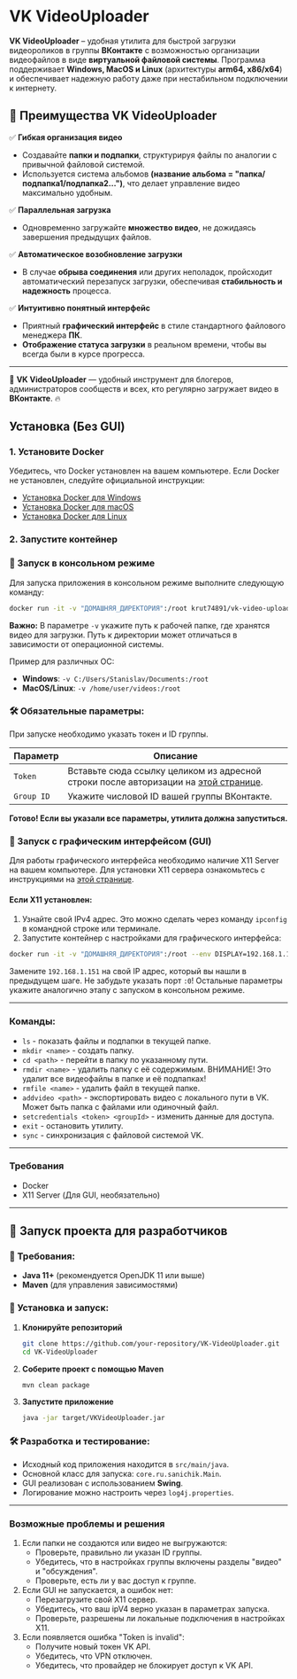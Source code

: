 # VK VideoUploader

**VK VideoUploader** – удобная утилита для быстрой загрузки видеороликов в группы **ВКонтакте** с возможностью организации видеофайлов в виде **виртуальной файловой системы**. Программа поддерживает **Windows, MacOS и Linux** (архитектуры **arm64, x86/x64**) и обеспечивает надежную работу даже при нестабильном подключении к интернету.

## 🔹 Преимущества VK VideoUploader

✅ **Гибкая организация видео**  
- Создавайте **папки и подпапки**, структурируя файлы по аналогии с привычной файловой системой.
- Используется система альбомов **(название альбома = "папка/подпапка1/подпапка2...")**, что делает управление видео максимально удобным.

✅ **Параллельная загрузка**  
- Одновременно загружайте **множество видео**, не дожидаясь завершения предыдущих файлов.

✅ **Автоматическое возобновление загрузки**  
- В случае **обрыва соединения** или других неполадок, пройсходит автоматический перезапуск загрузки, обеспечивая **стабильность и надежность** процесса.

✅ **Интуитивно понятный интерфейс**  
- Приятный **графический интерфейс** в стиле стандартного файлового менеджера **ПК**.
- **Отображение статуса загрузки** в реальном времени, чтобы вы всегда были в курсе прогресса.

---
🎥 **VK VideoUploader** — удобный инструмент для блогеров, администраторов сообществ и всех, кто регулярно загружает видео в **ВКонтакте**. 🔥


## Установка (Без GUI)
### 1. Установите Docker
Убедитесь, что Docker установлен на вашем компьютере. Если Docker не установлен, следуйте официальной инструкции:
- [Установка Docker для Windows](https://docs.docker.com/desktop/windows/install/)
- [Установка Docker для macOS](https://docs.docker.com/desktop/mac/install/)
- [Установка Docker для Linux](https://docs.docker.com/engine/install/)

### 2. Запустите контейнер
### 🔧 Запуск в консольном режиме

Для запуска приложения в консольном режиме выполните следующую команду:


```bash
docker run -it -v "ДОМАШНЯЯ_ДИРЕКТОРИЯ":/root krut74891/vk-video-uploader:latest
```
**Важно:** В параметре `-v` укажите путь к рабочей папке, где хранятся видео для загрузки. Путь к директории может отличаться в зависимости от операционной системы.

Пример для различных ОС:
- **Windows**: `-v C:/Users/Stanislav/Documents:/root`
- **MacOS/Linux**: `-v /home/user/videos:/root`
### 🛠 Обязательные параметры:
При запуске необходимо указать токен и ID группы.

| Параметр       | Описание |
|---------------|----------|
| `Token`   | Вставьте сюда ссылку целиком из адресной строки после авторизации на [этой странице](https://oauth.vk.com/authorize?client_id=52502099&display=page&redirect_uri=https://oauth.vk.com/blank.html&scope=friends,video,groups&response_type=token&v=5.59). |
| `Group ID` | Укажите числовой ID вашей группы ВКонтакте. |

**Готово! Если вы указали все параметры, утилита должна запуститься.**

### 🎨 Запуск с графическим интерфейсом (GUI)

Для работы графического интерфейса необходимо наличие X11 Server на вашем компьютере.
Для установки X11 сервера ознакомьтесь с инструкциями на [этой странице](install_x11.md).
#### Если X11 установлен:
1. Узнайте свой IPv4 адрес. Это можно сделать через команду `ipconfig` в командной строке или терминале.
4. Запустите контейнер с настройками для графического интерфейса:

```bash
docker run -it -v "ДОМАШНЯЯ_ДИРЕКТОРИЯ":/root --env DISPLAY=192.168.1.151:0 -e GUI="true" krut74891/vk-video-uploader:latest
```

Замените `192.168.1.151` на свой IP адрес, который вы нашли в предыдущем шаге. Не забудьте указать порт `:0`! Остальные параметры укажите аналогично этапу с запуском в консольном режиме.


---

### Команды:

- `ls` - показать файлы и подпапки в текущей папке.
- `mkdir <name>` - создать папку.
- `cd <path>` - перейти в папку по указанному пути.
- `rmdir <name>` - удалить папку с её содержимым. ВНИМАНИЕ! Это удалит все видеофайлы в папке и её подпапках!
- `rmfile <name>` - удалить файл в текущей папке.
- `addvideo <path>` - экспортировать видео с локального пути в VK. Может быть папка с файлами или одиночный файл.
- `setcredentials <token> <groupId>` - изменить данные для доступа.
- `exit` - остановить утилиту.
- `sync` - синхронизация с файловой системой VK.

---

### Требования
- Docker
- X11 Server (Для GUI, необязательно)
---
## 🚀 Запуск проекта для разработчиков

### 🔧 Требования:
- **Java 11+** (рекомендуется OpenJDK 11 или выше)
- **Maven** (для управления зависимостями)

### 📌 Установка и запуск:
1. **Клонируйте репозиторий**  
   ```sh
   git clone https://github.com/your-repository/VK-VideoUploader.git
   cd VK-VideoUploader
   ```

2. **Соберите проект с помощью Maven**  
   ```sh
   mvn clean package
   ```

3. **Запустите приложение**  
   ```sh
   java -jar target/VKVideoUploader.jar
   ```

### 🛠 Разработка и тестирование:
- Исходный код приложения находится в `src/main/java`.
- Основной класс для запуска: `core.ru.sanichik.Main`.
- GUI реализован с использованием **Swing**.
- Логирование можно настроить через `log4j.properties`.

---

### Возможные проблемы и решения

1. Если папки не создаются или видео не выгружаются:
   - Проверьте, правильно ли указан ID группы.
   - Убедитесь, что в настройках группы включены разделы "видео" и "обсуждения".
   - Проверьте, есть ли у вас доступ к группе.
2. Если GUI не запускается, а ошибок нет:
   - Перезагрузите свой X11 сервер.
   - Убедитесь, что ваш ipV4 верно указан в параметрах запуска.
   - Проверьте, разрешены ли локальные подключения в настройках X11.
3. Если появляется ошибка "Token is invalid":
   - Получите новый токен VK API.
   - Убедитесь, что VPN отключен.
   - Убедитесь, что провайдер не блокирует доступ к VK API.

